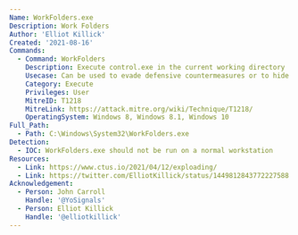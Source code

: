 ```yaml
---
Name: WorkFolders.exe
Description: Work Folders
Author: 'Elliot Killick'
Created: '2021-08-16'
Commands:
  - Command: WorkFolders
    Description: Execute control.exe in the current working directory
    Usecase: Can be used to evade defensive countermeasures or to hide as a persistence mechanism
    Category: Execute
    Privileges: User
    MitreID: T1218
    MitreLink: https://attack.mitre.org/wiki/Technique/T1218/
    OperatingSystem: Windows 8, Windows 8.1, Windows 10
Full_Path:
  - Path: C:\Windows\System32\WorkFolders.exe
Detection:
  - IOC: WorkFolders.exe should not be run on a normal workstation
Resources:
  - Link: https://www.ctus.io/2021/04/12/exploading/
  - Link: https://twitter.com/ElliotKillick/status/1449812843772227588
Acknowledgement:
  - Person: John Carroll
    Handle: '@YoSignals'
  - Person: Elliot Killick
    Handle: '@elliotkillick'
---
```

